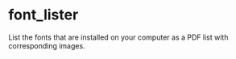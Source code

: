 # font_lister
List the fonts that are installed on your computer as a PDF list with corresponding images.
